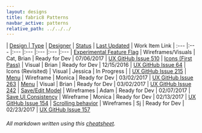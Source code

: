 ```yaml
---
layout: designs
title: fabric8 Patterns
navbar_active: patterns
relative_path: ../../../
---
```


| <a href="javascript:SortTable(0);" id="designTableTitle" class="sort">Design | <a href="javascript:SortTable(1);" id="designTableType" class="sort">Type</a> | <a href="javascript:SortTable(2);" id="designTableDesigner" class="sort">Designer</a> | <a href="javascript:SortTable(3);" id="designTableStatus" class="sort">Status<a/> | <a href="javascript:SortTable(4, 'D', 'mdy');" id="designTableUpdate" class="sort">Last Updated</a> | <span id="designTableWILinks">Work Item Link</span>
| :---                                                                                      |:---                |:---           |:---               |:---               |:---                                                                         |:---
| [Experimental Feature Flag](https://redhat.invisionapp.com/share/STCE3Y04F)               | Wireframes/Visuals | Cat, Brian    | Ready for Dev     | 07/06/2017        | [UX GitHub Issue 510](https://github.com/fabric8-ui/fabric8-ux/issues/510)
| [Icons (First Pass)](https://redhat.invisionapp.com/share/2F9N0A7WN)                      | Visual             | Brian         | Ready for Dev     | 12/15/2016        | [UX GitHub Issue 64](https://github.com/fabric8-ui/fabric8-ux/issues/64)
| Icons (Revisited)                                                                         | Visual             | Jessica       | In Progress       |                   | [UX GitHub Issue 215](https://github.com/fabric8-ui/fabric8-ux/issues/215)
| [Menu](https://redhat.invisionapp.com/share/WB8FNVPYE)                                    | Wireframe          | Monica        | Ready for Dev     | 03/02/2017        | [UX GitHub Issue 263](https://github.com/fabric8-ui/fabric8-ux/issues/263)
| [Menu](https://redhat.invisionapp.com/share/WB8FNVPYE)                                    | Visual             | Brian         | Ready for Dev     | 03/02/2017        | [UX GitHub Issue 242](https://github.com/fabric8-ui/fabric8-ux/issues/242)
| [Save/Edit Model](https://redhat.invisionapp.com/share/UAACVQ7XT)                         | Wireframes         | Adam          | Ready for Dev     | 02/07/2017
| [Save UI Consistency](https://redhat.invisionapp.com/share/4JAEVK23G)                     | Wireframe          | Monica        | Ready for Dev     | 02/13/2017        | [UX GitHub Issue 154](https://github.com/fabric8-ui/fabric8-ux/issues/154)
| [Scrolling behavior](https://redhat.invisionapp.com/share/QMAK3BLYP)                      | Wireframes         | Sj            | Ready for Dev     | 02/23/2017        | [UX GitHub Issue 157](https://github.com/fabric8-ui/fabric8-ux/issues/157)

###### All markdown written using this [cheatsheet](https://github.com/adam-p/markdown-here/wiki/Markdown-Cheatsheet).
